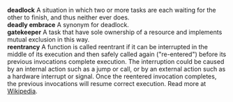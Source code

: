 **deadlock** A situation in which two or more tasks are each waiting for the other to finish, and thus neither ever does.  
**deadly embrace** A synonym for deadlock.  
**gatekeeper** A task that have sole ownership of a resource and implements mutual exclusion in this way.  
**reentrancy** A function is called reentrant if it can be interrupted in the middle of its execution and then safely called again ("re-entered") before its previous invocations complete execution. The interruption could be caused by an internal action such as a jump or call, or by an external action such as a hardware interrupt or signal. Once the reentered invocation completes, the previous invocations will resume correct execution. Read more at [Wikipedia](http://en.wikipedia.org/wiki/Reentrancy_%28computing%29).  
